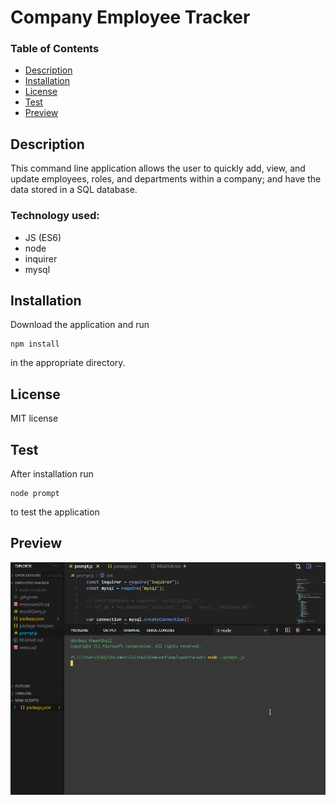 # Company Employee Tracker

### Table of Contents
- [Description](#description)
- [Installation](#installation)
- [License](#license)
- [Test](#test)
- [Preview](#preview)


## Description
This command line application allows the user to quickly add, view, and update employees, roles, and departments within a company; and have the data stored in a SQL database. 

### Technology used:

- JS (ES6)
- node
- inquirer
- mysql

## Installation

Download the application and run

```
npm install
```
in the appropriate directory.

## License
MIT license

## Test

After installation run 
``` 
node prompt
``` 
to test the application


## Preview 

![Preview](preview.gif)
